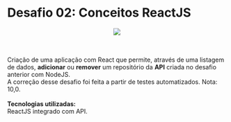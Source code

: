 # Desafio 02: Conceitos ReactJS
<p align="center">
  <img src="https://camo.githubusercontent.com/8c13dc2618dbd7f76d1d574350b98fdee1335ce5/68747470733a2f2f726f636b6574736561742d63646e2e73332d73612d656173742d312e616d617a6f6e6177732e636f6d2f626f6f7463616d702d6865616465722e706e67"/>
</p>
<br><br>
Criação de uma aplicação com React que permite, através de uma listagem de dados, <b>adicionar</b> ou <b>remover</b> um repositório da <b>API</b> criada no desafio anterior com NodeJS.
<br>
A correção desse desafio foi feita a partir de testes automatizados. Nota: 10,0.
<br><br>
<b>Tecnologias utilizadas:</b>
<br>
ReactJS integrado com API.
